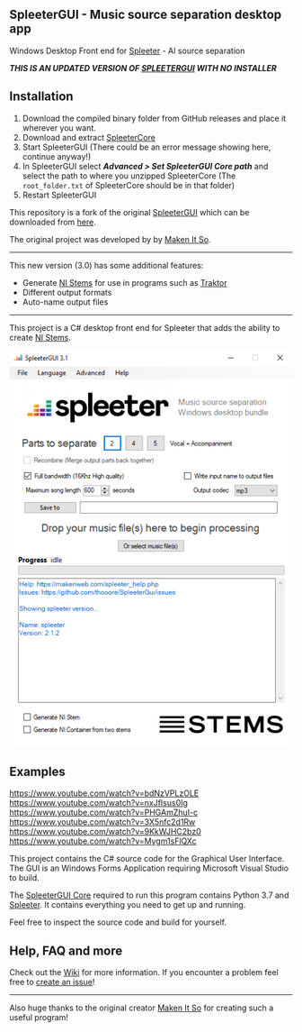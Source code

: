 ## SpleeterGUI - Music source separation desktop app  
Windows Desktop Front end for [Spleeter](https://github.com/deezer/spleeter) - AI source separation 

***THIS IS AN UPDATED VERSION OF [SPLEETERGUI](https://github.com/boy1dr/SpleeterGui/) WITH NO INSTALLER***

## Installation
1. Download the compiled binary folder from GitHub releases and place it wherever you want.
2. Download and extract [SpleeterCore](https://github.com/thooore/SpleeterCore)
3. Start SpleeterGUI (There could be an error message showing here, continue anyway!)
4. In SpleeterGUI select ***Advanced > Set SpleeterGUI Core path*** and select the path to where you unzipped SpleeterCore (The `root_folder.txt` of SpleeterCore should be in that folder)
5. Restart SpleeterGUI


This repository is a fork of the original [SpleeterGUI](https://github.com/boy1dr/SpleeterGui/)  which can be downloaded from [here](https://makenweb.com/SpleeterGUI).

The original project was developed by by [Maken It So](https://makenweb.com).
   
---
This new version (3.0) has some additional features:
- Generate [NI Stems](https://www.native-instruments.com/en/specials/stems/) for use in programs such as [Traktor](https://www.native-instruments.com/en/catalog/traktor/dj-software/)
- Different output formats
- Auto-name output files

---

This project is a C# desktop front end for Spleeter that adds the ability to create [NI Stems](https://www.native-instruments.com/en/specials/stems/).  

![SpleeterGUI_app](./docs/Spleeter_GUI.png)  



## Examples
https://www.youtube.com/watch?v=bdNzVPLzOLE  
https://www.youtube.com/watch?v=nxJfIsus0Ig  
https://www.youtube.com/watch?v=PHGAmZhuI-c  
https://www.youtube.com/watch?v=3X5nfc2d1Rw  
https://www.youtube.com/watch?v=9KkWJHC2bz0  
https://www.youtube.com/watch?v=Mygm1sFlQXc  

This project contains the C# source code for the Graphical User Interface. The GUI is an Windows Forms Application requiring Microsoft Visual Studio to build.

The [SpleeterGUI Core](https://github.com/thooore/SpleeterCore) required to run this program contains Python 3.7 and [Spleeter](https://github.com/deezer/spleeter). It contains everything you need to get up and running.

Feel free to inspect the source code and build for yourself.

## Help, FAQ and more
Check out the [Wiki](https://github.com/thooore/SpleeterGUI/wiki) for more information.
If you encounter a problem feel free to [create an issue](https://github.com/thooore/SpleeterGUI/issues/new)!

***

Also huge thanks to the original creator [Maken It So](https://makenweb.com/) for creating such a useful program!